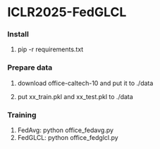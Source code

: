 # ICLR2025-FedGLCL

### Install

1. pip -r requirements.txt


### Prepare data

1. download office-caltech-10 and put it to ./data

2. put xx_train.pkl and xx_test.pkl to ./data


### Training

1. FedAvg: python office_fedavg.py
2.  FedGLCL: python office_fedglcl.py
